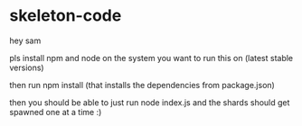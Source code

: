# skeleton-code

hey sam

pls install npm and node on the system you want to run this on
(latest stable versions)

then run npm install (that installs the dependencies from package.json)

then you should be able to just run 
node index.js
and the shards should get spawned one at a time :)
